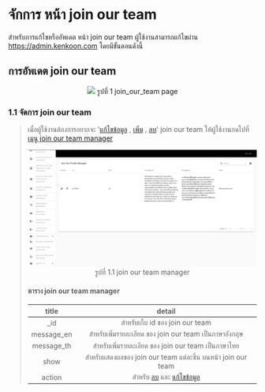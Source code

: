 # จักการ หน้า join our team

สำหรับการแก้ไขหรืออัพเดต หน้า join our team ผู้ใช้งานสามารถแก้ไขผ่าน https://admin.kenkoon.com โดยมีขั้นตอนดังนี้

## การอัพเดต join our team

<p align="center" >
<img src=imgs/join_our_team_page.png >
รูปที่ 1 join_our_team page
</p>

### 1.1 จัดการ join our team

> เมื่อผู้ใช้งานต้องการอยากจะ '<a href=/docs/recommend/recommend.md#46-เมื่อผู้ใช้งานกดปุ่ม  >แก้ไขข้อมูล</a> , <a href=/docs/recommend/recommend.md#44-ปุ่ม-เพิ่ม  >เพิ่ม</a> , <a href=/docs/recommend/recommend.md#47-เมื่อกดปุ่ม >ลบ</a>'  join our team ให้ผู้ใช้งานกดไปที่  <a href=/docs/recommend/recommend.md#318-เมนู-join-our-team-manager > เมนู join our team manager</a></p>
> <p align="center" >
> <img src=imgs/join_our_team_manager_page.png >
> รูปที่ 1.1 join our team manager
> </p>
>
> #### ตาราง join our team manager
> | title | detail | 
> | :-----: | :------: |
> | _id    | สำหรับเก็บ id ของ join our team  | 
> | message_en | สำหรับเพิ่มรายละเอียด ของ join our team เป็นภาษาอังกฤษ | 
> | message_th | สำหรับเพิ่มรายละเอียด ของ join our team เป็นภาษาไทย | 
> | show | สำหรับแสดงผลของ join our team แต่ละชิ้น บนหน้า join our team  | 
> | action | สำหรับ <a href=/docs/recommend/recommend.md#47-เมื่อกดปุ่ม >ลบ</a> และ <a href=/docs/recommend/recommend.md#46-เมื่อผู้ใช้งานกดปุ่ม >แก้ไขข้อมูล</a> | 

<br/>
<br/>
<br/>
